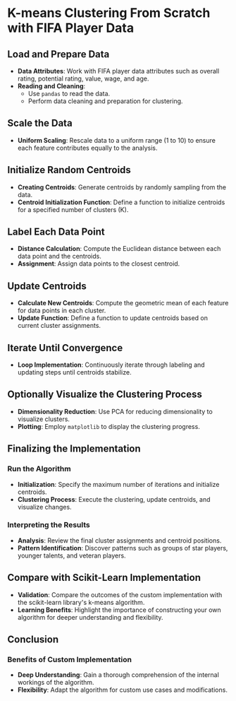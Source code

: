 # K-means Clustering From Scratch with FIFA Player Data

## Load and Prepare Data

- **Data Attributes**: Work with FIFA player data attributes such as overall rating, potential rating, value, wage, and age.
- **Reading and Cleaning**:
  - Use `pandas` to read the data.
  - Perform data cleaning and preparation for clustering.

## Scale the Data

- **Uniform Scaling**: Rescale data to a uniform range (1 to 10) to ensure each feature contributes equally to the analysis.

## Initialize Random Centroids

- **Creating Centroids**: Generate centroids by randomly sampling from the data.
- **Centroid Initialization Function**: Define a function to initialize centroids for a specified number of clusters (K).

## Label Each Data Point

- **Distance Calculation**: Compute the Euclidean distance between each data point and the centroids.
- **Assignment**: Assign data points to the closest centroid.

## Update Centroids

- **Calculate New Centroids**: Compute the geometric mean of each feature for data points in each cluster.
- **Update Function**: Define a function to update centroids based on current cluster assignments.

## Iterate Until Convergence

- **Loop Implementation**: Continuously iterate through labeling and updating steps until centroids stabilize.

## Optionally Visualize the Clustering Process

- **Dimensionality Reduction**: Use PCA for reducing dimensionality to visualize clusters.
- **Plotting**: Employ `matplotlib` to display the clustering progress.

## Finalizing the Implementation

### Run the Algorithm

- **Initialization**: Specify the maximum number of iterations and initialize centroids.
- **Clustering Process**: Execute the clustering, update centroids, and visualize changes.

### Interpreting the Results

- **Analysis**: Review the final cluster assignments and centroid positions.
- **Pattern Identification**: Discover patterns such as groups of star players, younger talents, and veteran players.

## Compare with Scikit-Learn Implementation

- **Validation**: Compare the outcomes of the custom implementation with the scikit-learn library's k-means algorithm.
- **Learning Benefits**: Highlight the importance of constructing your own algorithm for deeper understanding and flexibility.

## Conclusion

### Benefits of Custom Implementation

- **Deep Understanding**: Gain a thorough comprehension of the internal workings of the algorithm.
- **Flexibility**: Adapt the algorithm for custom use cases and modifications.
